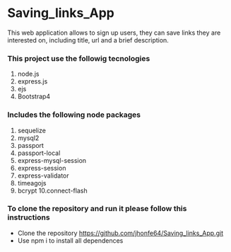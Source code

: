 # Saving_links_App

This web application allows to sign up users, they can save links they are interested on, including title, url and a brief description.



### This project use the followig tecnologies

1. node.js
2. express.js
3. ejs
4. Bootstrap4

### Includes the following node packages

1. sequelize
2. mysql2
3. passport
4. passport-local
5. express-mysql-session
6. express-session
7. express-validator
8. timeagojs
9. bcrypt
10.connect-flash


### To clone the repository and run it please follow this instructions

- Clone the repository https://github.com/jhonfe64/Saving_links_App.git
- Use npm i to install all dependences 

